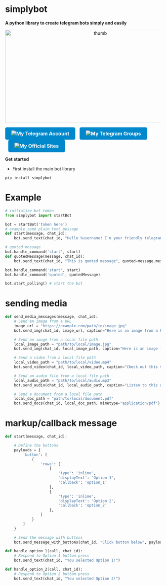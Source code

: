 # simplybot
**A python library to create telegram bots simply and easily**

<p align="center">
  <img src="https://telegra.ph/file/c177a1300e679d0630b9d.jpg" alt="thumb" width="600" height="300">
</p>

<div style="align: center;">
  <a href="https://t.me/rizkykianadji" style="display: inline-block; padding: 10px 20px; font-size: 16px; font-weight: bold; color: #fff; background-color: #0088cc; text-align: center; text-decoration: none; border-radius: 5px;">
    <img src="https://img.shields.io/badge/Telegram-Join%20Chat-blue" alt="My Telegram Account" style="vertical-align: middle; border: none;">
  </a>

  <a href="https://t.me/operationemp" style="display: inline-block; padding: 10px 20px; font-size: 16px; font-weight: bold; color: #fff; background-color: #0088cc; text-align: center; text-decoration: none; border-radius: 5px; margin-left: 10px;">
    <img src="https://img.shields.io/badge/Telegram-Groups-blue" alt="My Telegram Groups" style="vertical-align: middle; border: none;">
  </a>

  <a href="https://ailibytes.xyz" style="display: inline-block; padding: 10px 20px; font-size: 16px; font-weight: bold; color: #fff; background-color: #0088cc; text-align: center; text-decoration: none; border-radius: 5px; margin-left: 10px;">
    <img src="https://img.shields.io/badge/Website-Visit%20Now-blue" alt="My Official Sites" style="vertical-align: middle; border: none;">
  </a>
</div>

**Get started**

- First install the main bot library
```
pip install simplybot
```
# Example
```python
# initialize bot token
from simplybot import startBot

bot = startBot('token here')
# example send plain text message
def start(message, chat_id):
    bot.send_text(chat_id, "Hello %username! I'm your friendly telegram bot.", message=message)

# quoted message
bot.handle_command('start', start)
def quotedMessage(message, chat_id):
    bot.send_text(chat_id, "This is quoted message", quoted=message.message_id)

bot.handle_command('start', start)
bot.handle_command('quoted', quotedMessage)

bot.start_polling() # start the bot
```
# sending media
```python
def send_media_messages(message, chat_id):
    # Send an image from a URL
    image_url = "https://example.com/path/to/image.jpg"
    bot.send_img(chat_id, image_url, caption="Here is an image from a URL!")

    # Send an image from a local file path
    local_image_path = "path/to/local/image.jpg"
    bot.send_img(chat_id, local_image_path, caption="Here is an image from a local file!")

    # Send a video from a local file path
    local_video_path = "path/to/local/video.mp4"
    bot.send_video(chat_id, local_video_path, caption="Check out this video!")

    # Send an audio file from a local file path
    local_audio_path = "path/to/local/audio.mp3"
    bot.send_audio(chat_id, local_audio_path, caption="Listen to this audio!")

    # Send a document from a local file path
    local_doc_path = "path/to/local/document.pdf"
    bot.send_docs(chat_id, local_doc_path, mimetype="application/pdf")
```
# markup/callback message
```python
def start(message, chat_id):

    # Define the buttons
    payloads = {
        'button': [
            {
                'rows': [
                    {
                        'type': 'inline',
                        'displayText': 'Option 1',
                        'callback': 'option_1'
                    },
                    {
                        'type': 'inline',
                        'displayText': 'Option 2',
                        'callback': 'option_2'
                    },
                ]
            }
        ]
    }

    # Send the message with buttons
    bot.send_message_with_buttons(chat_id, "Click button below", payloads)

def handle_option_1(call, chat_id):
    # Respond to Option 1 button press
    bot.send_text(chat_id, "You selected Option 1!")

def handle_option_2(call, chat_id):
    # Respond to Option 2 button press
    bot.send_text(chat_id, "You selected Option 2!")
```
